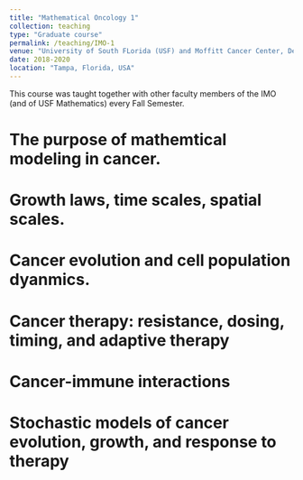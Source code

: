 ```yaml
---
title: "Mathematical Oncology 1"
collection: teaching
type: "Graduate course"
permalink: /teaching/IMO-1
venue: "University of South FLorida (USF) and Moffitt Cancer Center, Department of Integrated Mathemtical Oncology (IMO)"
date: 2018-2020
location: "Tampa, Florida, USA"
---
```


This course was taught together with other faculty members of the IMO (and of USF Mathematics) every Fall Semester.

The purpose of mathemtical modeling in cancer.
======

Growth laws, time scales, spatial scales.
======

Cancer evolution and cell population dyanmics.
======

Cancer therapy: resistance, dosing, timing, and adaptive therapy
======

Cancer-immune interactions
======

Stochastic models of cancer evolution, growth, and response to therapy
======
